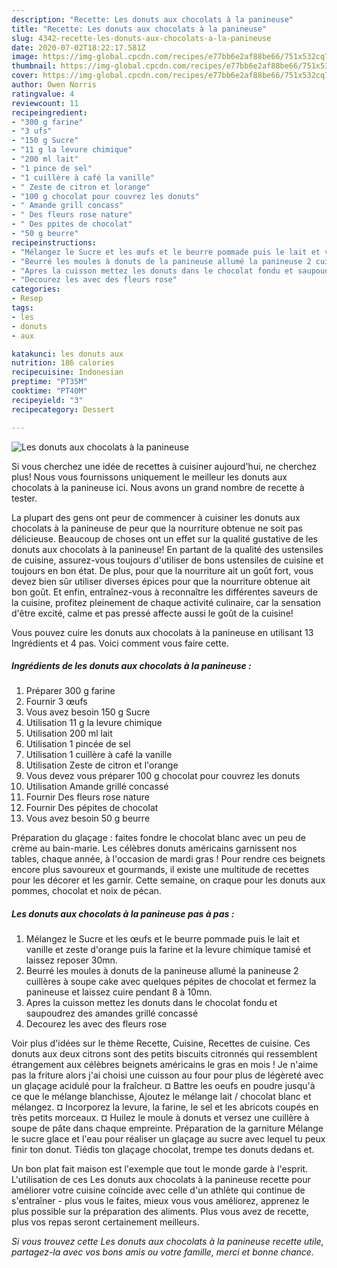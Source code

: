 ```yaml
---
description: "Recette: Les donuts aux chocolats à la panineuse"
title: "Recette: Les donuts aux chocolats à la panineuse"
slug: 4342-recette-les-donuts-aux-chocolats-a-la-panineuse
date: 2020-07-02T18:22:17.581Z
image: https://img-global.cpcdn.com/recipes/e77bb6e2af88be66/751x532cq70/les-donuts-aux-chocolats-a-la-panineuse-photo-principale-de-la-recette.jpg
thumbnail: https://img-global.cpcdn.com/recipes/e77bb6e2af88be66/751x532cq70/les-donuts-aux-chocolats-a-la-panineuse-photo-principale-de-la-recette.jpg
cover: https://img-global.cpcdn.com/recipes/e77bb6e2af88be66/751x532cq70/les-donuts-aux-chocolats-a-la-panineuse-photo-principale-de-la-recette.jpg
author: Owen Norris
ratingvalue: 4
reviewcount: 11
recipeingredient:
- "300 g farine"
- "3 ufs"
- "150 g Sucre"
- "11 g la levure chimique"
- "200 ml lait"
- "1 pince de sel"
- "1 cuillère à café la vanille"
- " Zeste de citron et lorange"
- "100 g chocolat pour couvrez les donuts"
- " Amande grill concass"
- " Des fleurs rose nature"
- " Des ppites de chocolat"
- "50 g beurre"
recipeinstructions:
- "Mélangez le Sucre et les œufs et le beurre pommade puis le lait et vanille et zeste d&#39;orange puis la farine et la levure chimique tamisé et laissez reposer 30mn."
- "Beurré les moules à donuts de la panineuse allumé la panineuse 2 cuillères à soupe cake avec quelques pépites de chocolat et fermez la panineuse et laissez cuire pendant 8 à 10mn."
- "Apres la cuisson mettez les donuts dans le chocolat fondu et saupoudrez des amandes grillé concassé"
- "Decourez les avec des fleurs rose"
categories:
- Resep
tags:
- les
- donuts
- aux

katakunci: les donuts aux 
nutrition: 186 calories
recipecuisine: Indonesian
preptime: "PT35M"
cooktime: "PT40M"
recipeyield: "3"
recipecategory: Dessert

---
```



![Les donuts aux chocolats à la panineuse](https://img-global.cpcdn.com/recipes/e77bb6e2af88be66/751x532cq70/les-donuts-aux-chocolats-a-la-panineuse-photo-principale-de-la-recette.jpg)

Si vous cherchez une idée de recettes à cuisiner aujourd'hui, ne cherchez plus! Nous vous fournissons uniquement le meilleur les donuts aux chocolats à la panineuse ici. Nous avons un grand nombre de recette à tester.

La plupart des gens ont peur de commencer à cuisiner les donuts aux chocolats à la panineuse de peur que la nourriture obtenue ne soit pas délicieuse. Beaucoup de choses ont un effet sur la qualité gustative de les donuts aux chocolats à la panineuse! En partant de la qualité des ustensiles de cuisine, assurez-vous toujours d'utiliser de bons ustensiles de cuisine et toujours en bon état. De plus, pour que la nourriture ait un goût fort, vous devez bien sûr utiliser diverses épices pour que la nourriture obtenue ait bon goût. Et enfin, entraînez-vous à reconnaître les différentes saveurs de la cuisine, profitez pleinement de chaque activité culinaire, car la sensation d'être excité, calme et pas pressé affecte aussi le goût de la cuisine!

<!--inarticleads1-->

Vous pouvez cuire les donuts aux chocolats à la panineuse en utilisant 13 Ingrédients et 4 pas. Voici comment vous faire cette.

##### Ingrédients de les donuts aux chocolats à la panineuse :

1. Préparer 300 g farine
1. Fournir 3 œufs
1. Vous avez besoin 150 g Sucre
1. Utilisation 11 g la levure chimique
1. Utilisation 200 ml lait
1. Utilisation 1 pincée de sel
1. Utilisation 1 cuillère à café la vanille
1. Utilisation  Zeste de citron et l&#39;orange
1. Vous devez vous préparer 100 g chocolat pour couvrez les donuts
1. Utilisation  Amande grillé concassé
1. Fournir  Des fleurs rose nature
1. Fournir  Des pépites de chocolat
1. Vous avez besoin 50 g beurre


Préparation du glaçage : faites fondre le chocolat blanc avec un peu de crème au bain-marie. Les célèbres donuts américains garnissent nos tables, chaque année, à l&#39;occasion de mardi gras ! Pour rendre ces beignets encore plus savoureux et gourmands, il existe une multitude de recettes pour les décorer et les garnir. Cette semaine, on craque pour les donuts aux pommes, chocolat et noix de pécan. 

<!--inarticleads2-->

##### Les donuts aux chocolats à la panineuse pas à pas :

1. Mélangez le Sucre et les œufs et le beurre pommade puis le lait et vanille et zeste d&#39;orange puis la farine et la levure chimique tamisé et laissez reposer 30mn.
1. Beurré les moules à donuts de la panineuse allumé la panineuse 2 cuillères à soupe cake avec quelques pépites de chocolat et fermez la panineuse et laissez cuire pendant 8 à 10mn.
1. Apres la cuisson mettez les donuts dans le chocolat fondu et saupoudrez des amandes grillé concassé
1. Decourez les avec des fleurs rose


Voir plus d&#39;idées sur le thème Recette, Cuisine, Recettes de cuisine. Ces donuts aux deux citrons sont des petits biscuits citronnés qui ressemblent étrangement aux célèbres beignets américains le gras en mois ! Je n&#39;aime pas la friture alors j&#39;ai choisi une cuisson au four pour plus de légèreté avec un glaçage acidulé pour la fraîcheur. ¤ Battre les oeufs en poudre jusqu&#39;à ce que le mélange blanchisse, Ajoutez le mélange lait / chocolat blanc et mélangez. ¤ Incorporez la levure, la farine, le sel et les abricots coupés en très petits morceaux. ¤ Huilez le moule à donuts et versez une cuillère à soupe de pâte dans chaque empreinte. Préparation de la garniture Mélange le sucre glace et l&#39;eau pour réaliser un glaçage au sucre avec lequel tu peux finir ton donut. Tiédis ton glaçage chocolat, trempe tes donuts dedans et. 

<!--inarticleads1-->

<p>
Un bon plat fait maison est l'exemple que tout le monde garde à l'esprit. L'utilisation de ces Les donuts aux chocolats à la panineuse recette pour améliorer votre cuisine coïncide avec celle d'un athlète qui continue de s'entraîner - plus vous le faites, mieux vous vous améliorez, apprenez le plus possible sur la préparation des aliments. Plus vous avez de recette, plus vos repas seront certainement meilleurs.
</p>

<p>
<i>Si vous trouvez cette Les donuts aux chocolats à la panineuse recette utile, partagez-la avec vos bons amis ou votre famille, merci et bonne chance.</i>
</p>
